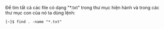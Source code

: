 Để tìm tất cả các file có dạng "\*.txt" trong thư mục hiện hành và trong các thư mục con của nó ta dùng lệnh:

```
[~]$ find . -name "*.txt"
```



